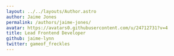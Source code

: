 ```yaml
---
layout: ../../layouts/Author.astro
author: Jaime Jones
permalink: /authors/jaime-jones/
avatar: https://avatars0.githubusercontent.com/u/24712731?v=4
title: Lead Frontend Developer
github: jaime-lynn
twitter: gameof_freckles
---
```

